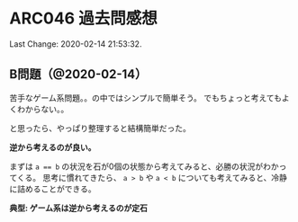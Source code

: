 # ARC046 過去問感想

Last Change: 2020-02-14 21:53:32.

## B問題（@2020-02-14）

苦手なゲーム系問題。。の中ではシンプルで簡単そう。
でもちょっと考えてもよくわからない。。

と思ったら、やっぱり整理すると結構簡単だった。

**逆から考えるのが良い。**

まずは `a == b` の状況を石が0個の状態から考えてみると、必勝の状況がわかってくる。
思考に慣れてきたら、 `a > b` や `a < b` についても考えてみると、冷静に詰めることができる。

**典型: ゲーム系は逆から考えるのが定石**

